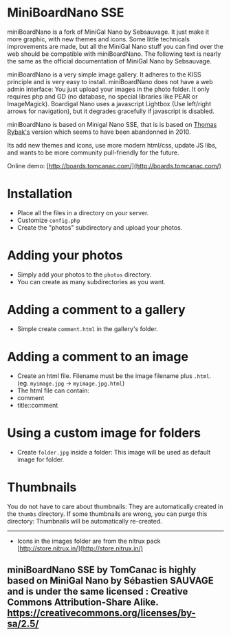MiniBoardNano SSE
================

miniBoardNano is a fork of MiniGal Nano by Sebsauvage. It just make it more graphic, with new themes and icons. Some little technicals improvements are made, but all the MiniGal Nano stuff you can find over the web should be compatible with miniBoardNano. The following text is nearly the same as the official documentation of MiniGal Nano by Sebsauvage.

miniBoardNano is a very simple image gallery. It adheres to the KISS principle and is very easy to install. miniBoardNano does not have a web admin interface: You just upload your images in the photo folder. It only requires php and GD (no database, no special libraries like PEAR or ImageMagick).
Boardigal Nano uses a javascript Lightbox (Use left/right arrows for navigation), but it degrades gracefully if javascript is disabled.

miniBoardNano is based on Minigal Nano SSE, that is is based on [Thomas Rybak's](http://www.minigal.dk/minigal-nano.html) version which seems to have been abandonned in 2010.

Its add new themes and icons, use more modern html/css, update JS libs, and wants to be more community pull-friendly for the future.

Online demo: [http://boards.tomcanac.com/](http://boards.tomcanac.com/)

Installation
============

* Place all the files in a directory on your server.
* Customize `config.php`
* Create the "photos" subdirectory and upload your photos.

Adding your photos
==================

* Simply add your photos to the `photos` directory.
* You can create as many subdirectories as you want.

Adding a comment to a gallery
=============================

* Simple create `comment.html` in the gallery's folder.

Adding a comment to an image
============================

* Create an html file. Filename must be the image filename plus `.html`. (eg. `myimage.jpg` → `myimage.jpg.html`)
* The html file can contain:
 * comment
 * title::comment

Using a custom image for folders
================================

* Create `folder.jpg` inside a folder: This image will be used as default image for folder.


Thumbnails
=========

You do not have to care about thumbnails: They are automatically created in the `thumbs` directory.
If some thumbnails are wrong, you can purge this directory: Thumbnails will be automatically re-created.

--------------------------------------------------

* Icons in the images folder are from the nitrux pack [http://store.nitrux.in/](http://store.nitrux.in/)

miniBoardNano SSE by TomCanac is **highly** based on MiniGal Nano by Sébastien SAUVAGE  and is under the same licensed : Creative Commons Attribution-Share Alike.
https://creativecommons.org/licenses/by-sa/2.5/
--------------------------------------------------
